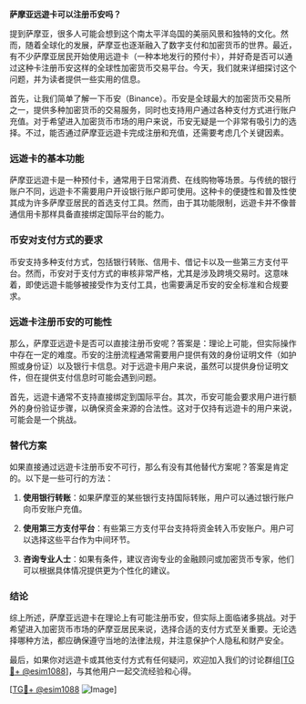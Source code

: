 **萨摩亚远遊卡可以注册币安吗？**

提到萨摩亚，很多人可能会想到这个南太平洋岛国的美丽风景和独特的文化。然而，随着全球化的发展，萨摩亚也逐渐融入了数字支付和加密货币的世界。最近，有不少萨摩亚居民开始使用远遊卡（一种本地发行的预付卡），并好奇是否可以通过这种卡注册币安这样的全球性加密货币交易平台。今天，我们就来详细探讨这个问题，并为读者提供一些实用的信息。

首先，让我们简单了解一下币安（Binance）。币安是全球最大的加密货币交易所之一，提供多种加密货币的交易服务，同时也支持用户通过各种支付方式进行账户充值。对于希望进入加密货币市场的用户来说，币安无疑是一个非常有吸引力的选择。不过，能否通过萨摩亚远遊卡完成注册和充值，还需要考虑几个关键因素。

### 远遊卡的基本功能

萨摩亚远遊卡是一种预付卡，通常用于日常消费、在线购物等场景。与传统的银行账户不同，远遊卡不需要用户开设银行账户即可使用。这种卡的便捷性和普及性使其成为许多萨摩亚居民的首选支付工具。然而，由于其功能限制，远遊卡并不像普通信用卡那样具备直接绑定国际平台的能力。

### 币安对支付方式的要求

币安支持多种支付方式，包括银行转账、信用卡、借记卡以及一些第三方支付平台。然而，币安对于支付方式的审核非常严格，尤其是涉及跨境交易时。这意味着，即使远遊卡能够被接受作为支付工具，也需要满足币安的安全标准和合规要求。

### 远遊卡注册币安的可能性

那么，萨摩亚远遊卡是否可以直接注册币安呢？答案是：理论上可能，但实际操作中存在一定的难度。币安的注册流程通常需要用户提供有效的身份证明文件（如护照或身份证）以及银行卡信息。对于远遊卡用户来说，虽然可以提供身份证明文件，但在提供支付信息时可能会遇到问题。

首先，远遊卡通常不支持直接绑定到国际平台。其次，币安可能会要求用户进行额外的身份验证步骤，以确保资金来源的合法性。这对于仅持有远遊卡的用户来说，可能会是一个挑战。

### 替代方案

如果直接通过远遊卡注册币安不可行，那么有没有其他替代方案呢？答案是肯定的。以下是一些可行的方法：

1. **使用银行转账**：如果萨摩亚的某些银行支持国际转账，用户可以通过银行账户向币安账户充值。
   
2. **使用第三方支付平台**：有些第三方支付平台支持将资金转入币安账户。用户可以选择这些平台作为中间环节。

3. **咨询专业人士**：如果有条件，建议咨询专业的金融顾问或加密货币专家，他们可以根据具体情况提供更为个性化的建议。

### 结论

综上所述，萨摩亚远遊卡在理论上有可能注册币安，但实际上面临诸多挑战。对于希望进入加密货币市场的萨摩亚居民来说，选择合适的支付方式至关重要。无论选择哪种方法，都应确保遵守当地的法律法规，并注意保护个人隐私和财产安全。

最后，如果你对远遊卡或其他支付方式有任何疑问，欢迎加入我们的讨论群组[[TG💪+ @esim1088](https://t.me/s/esim1088)]，与其他用户一起交流经验和心得。

[[TG💪+ @esim1088](https://t.me/s/esim1088) ![Image](https://i.postimg.cc/4NQfJmqS/Snipaste-2025-05-13-00-14-12.png)]